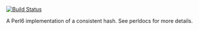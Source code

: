 [![Build Status](https://travis-ci.org/bradclawsie/Hash-Consistent.png)](https://travis-ci.org/bradclawsie/Hash-Consistent)

A Perl6 implementation of a consistent hash. See perldocs for more details.
